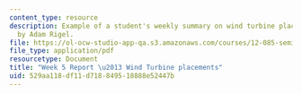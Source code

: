 ```yaml
---
content_type: resource
description: Example of a student's weekly summary on wind turbine placements, written
  by Adam Rigel.
file: https://ol-ocw-studio-app-qa.s3.amazonaws.com/courses/12-085-seminar-in-environmental-science-spring-2008/529aa118df11d718849518888e52447b_rigel_w5.pdf
file_type: application/pdf
resourcetype: Document
title: "Week 5 Report \u2013 Wind Turbine placements"
uid: 529aa118-df11-d718-8495-18888e52447b
---
```

